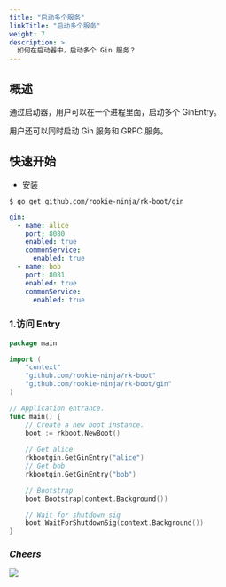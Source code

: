 ```yaml
---
title: "启动多个服务"
linkTitle: "启动多个服务"
weight: 7
description: >
  如何在启动器中，启动多个 Gin 服务？
---
```


## 概述
通过启动器，用户可以在一个进程里面，启动多个 GinEntry。

用户还可以同时启动 Gin 服务和 GRPC 服务。

## 快速开始
- 安装

```shell script
$ go get github.com/rookie-ninja/rk-boot/gin
```

```yaml
gin:
  - name: alice
    port: 8080
    enabled: true
    commonService:
      enabled: true
  - name: bob
    port: 8081
    enabled: true
    commonService:
      enabled: true
```

### 1.访问 Entry
```go
package main

import (
	"context"
	"github.com/rookie-ninja/rk-boot"
	"github.com/rookie-ninja/rk-boot/gin"
)

// Application entrance.
func main() {
	// Create a new boot instance.
	boot := rkboot.NewBoot()
    
    // Get alice
	rkbootgin.GetGinEntry("alice")
    // Get bob
    rkbootgin.GetGinEntry("bob")

	// Bootstrap
	boot.Bootstrap(context.Background())

	// Wait for shutdown sig
	boot.WaitForShutdownSig(context.Background())
}
```

### _**Cheers**_
![](/bootstrapper/user-guide/cheers.png)